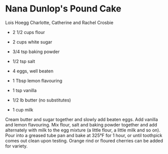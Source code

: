 # Nana Dunlop's Pound Cake

Lois Hoegg
Charlotte, Catherine and Rachel Crosbie

- 2 1/2 cups flour
- 2 cups white sugar
- 3/4 tsp baking powder
- 1/2 tsp salt
- 4 eggs, well beaten

- 1 Tbsp lemon flavouring
- 1 tsp vanilla
- 1/2 lb butter (no substitutes)
- 1 cup milk

Cream butter and sugar together and slowly add beaten eggs. Add vanilla and lemon flavouring. Mix flour, salt and baking powder together and add alternately with milk to the egg mixture (a little flour, a little milk and so on). Pour into a greased tube pan and bake at 325°F for 1 hour, or until toothpick comes out clean upon testing. Orange rind or floured cherries can be added for variety.